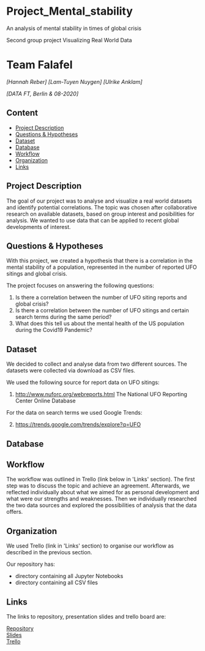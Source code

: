 # Project_Mental_stability
An analysis of mental stability in times of global crisis 

Second group project
Visualizing Real World Data

# Team Falafel
*[Hannah Reber]*
*[Lam-Tuyen Nuygen]*
*[Ulrike Anklam]*

*[DATA FT, Berlin & 08-2020]*

## Content
- [Project Description](#project-description)
- [Questions & Hypotheses](#questions-hypotheses)
- [Dataset](#dataset)
- [Database](#database)
- [Workflow](#workflow)
- [Organization](#organization)
- [Links](#links)

## Project Description

The goal of our project was to analyse and visualize a real world datasets and identify potential correlations. The topic was chosen after collaborative research on available datasets, based on group interest and posibilities for analysis. We wanted to use data that can be applied to recent global developments of interest. 

## Questions & Hypotheses

With this project, we created a hypothesis that there is a correlation in the mental stability of a population, represented in the number of reported UFO sitings and global crisis. 

The project focuses on answering the following questions:

1) Is there a correlation between the number of UFO siting reports and global crisis?
2) Is there a correlation between the number of UFO sitings and certain search terms during the same period?
3) What does this tell us about the mental health of the US population during the Covid19 Pandemic?

## Dataset
We decided to collect and analyse data from two different sources. The datasets were collected via download as CSV files.

We used the following source for report data on UFO sitings:

1) http://www.nuforc.org/webreports.html
The National UFO Reporting Center Online Database

For the data on search terms we used Google Trends:

2) https://trends.google.com/trends/explore?q=UFO

## Database



## Workflow

The workflow was outlined in Trello (link below in 'Links' section). The first step was to discuss the topic and achieve an agreement. Afterwards, we reflected individually about what we aimed for as personal development and what were our strengths and weaknesses. Then we individually researched the two data sources and explored the possibilities of analysis that the data offers. 



## Organization

We used Trello (link in 'Links' section) to organise our workflow as described in the previous section.

Our repository has:
 - directory containing all Jupyter Notebooks
 - directory containing all CSV files

## Links

The links to repository, presentation slides and trello board are:

[Repository](https://github.com/Ulli-H/Project_Mental_stability)  
[Slides](https://docs.google.com)  
[Trello](https://trello.com/b/C2Ff4Bz8/team-sysiphos-mental-stability-in-times-of-crisis) 
